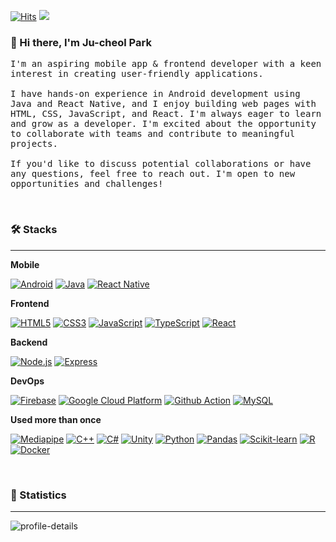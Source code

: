 
[![Hits](https://hits.seeyoufarm.com/api/count/incr/badge.svg?url=https%3A%2F%2Fgithub.com%2Fvalur628&count_bg=%230B0B0B&title_bg=%230B0B0B&icon=github.svg&icon_color=%23E7E7E7&title=Github&edge_flat=true)](https://youtu.be/dQw4w9WgXcQ)
<a href="https://valurauta.notion.site/PJC-Portfolio-f5b51bb6754b433abbd76d051b9e2a8a"><img src="https://img.shields.io/badge/My%20Portfolio-000000?style=flat-square&logo=Notion&logoColor=white"/></a>
<br>

### 👋 Hi there, I'm Ju-cheol Park

<samp> I'm an aspiring mobile app & frontend developer with a keen interest in creating user-friendly applications.<br><br>I have hands-on experience in Android development using Java and React Native, and I enjoy building web pages with HTML, CSS, JavaScript, and React. I'm always eager to learn and grow as a developer. I'm excited about the opportunity to collaborate with teams and contribute to meaningful projects.<br><br>If you'd like to discuss potential collaborations or have any questions, feel free to reach out. I'm open to new opportunities and challenges! </samp>

<br>

### 🛠️ Stacks
---

**Mobile**
 
[![Android](https://img.shields.io/badge/Android-34A853?style=flat-square&logo=Android&logoColor=white)](https://jdk.java.net)
[![Java](https://img.shields.io/badge/Java-007396?style=flat-square&logo=OpenJDK&logoColor=white)](https://jdk.java.net)
[![React Native](https://img.shields.io/badge/React%20Native-212121?style=flat-square&logo=React&logoColor=white)](https://github.com/valur628)

**Frontend**

[![HTML5](https://img.shields.io/badge/HTML-E34F26?style=flat-square&logo=HTML5&logoColor=white)](https://github.com/valur628)
[![CSS3](https://img.shields.io/badge/CSS-1572B6?style=flat-square&logo=CSS3&logoColor=white)](https://github.com/valur628)
[![JavaScript](https://img.shields.io/badge/JavaScript-F7DF1E?style=flat-square&logo=JavaScript&logoColor=white)](https://developer.mozilla.org/ko/docs/Web/JavaScript)
[![TypeScript](https://img.shields.io/badge/TypeScript-3178C6?style=flat-square&logo=TypeScript&logoColor=white)](https://www.typescriptlang.org/)
[![React](https://img.shields.io/badge/React-61DAFB?style=flat-square&logo=React&logoColor=white)](https://github.com/valur628)

**Backend**

[![Node.js](https://img.shields.io/badge/Node.js-339933?style=flat-square&logo=nodedotjs&logoColor=white)](https://github.com/valur628)
[![Express](https://img.shields.io/badge/Express-000000?style=flat-square&logo=Express&logoColor=white)](https://github.com/valur628)

**DevOps**

[![Firebase](https://img.shields.io/badge/Firebase-FFCA28?style=flat-square&logo=Firebase&logoColor=white)](https://github.com/valur628)
[![Google Cloud Platform](https://img.shields.io/badge/Google%20Cloud%20Platform-4285F4?style=flat-square&logo=googlecloud&logoColor=white)](https://github.com/valur628)
[![Github Action](https://img.shields.io/badge/GitHub%20Actions-2088FF?style=flat-square&logo=GitHub%20Actions&logoColor=white)](https://github.com/valur628)
[![MySQL](https://img.shields.io/badge/MySQL-4479A1?style=flat-square&logo=MySQL&logoColor=white)](https://github.com/valur628)

**Used more than once**

[![Mediapipe](https://img.shields.io/badge/Mediapipe-4285F4?style=flat-square&logo=Google&logoColor=white)](https://github.com/valur628)
[![C++](https://img.shields.io/badge/C++-00599C?style=flat-square&logo=cplusplus&logoColor=white)](https://github.com/valur628)
[![C#](https://img.shields.io/badge/C%23-512BD4?style=flat-square&logo=csharp&logoColor=white)](https://github.com/valur628)
[![Unity](https://img.shields.io/badge/Unity-000000?style=flat-square&logo=Unity&logoColor=white)](https://github.com/valur628)
[![Python](https://img.shields.io/badge/Python-3776AB?style=flat-square&logo=Python&logoColor=white)](https://github.com/valur628)
[![Pandas](https://img.shields.io/badge/Pandas-150458?style=flat-square&logo=Pandas&logoColor=white)](https://github.com/valur628)
[![Scikit-learn](https://img.shields.io/badge/Scikit%20learn-F7931E?style=flat-square&logo=Scikit%20learn&logoColor=white)](https://github.com/valur628)
[![R](https://img.shields.io/badge/R-276DC3?style=flat-square&logo=R&logoColor=white)](https://github.com/valur628)
[![Docker](https://img.shields.io/badge/Docker-2496ED?style=flat-square&logo=Docker&logoColor=white)](https://github.com/valur628)

<br>

### 🚀 Statistics
---

![profile-details](http://github-profile-summary-cards.vercel.app/api/cards/profile-details?username=valur628&theme=react)

